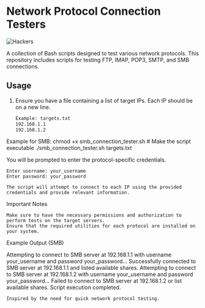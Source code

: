# Network Protocol Connection Testers

![Hackers](https://img.shields.io/badge/For%20Hackers-%E2%9A%A1%EF%B8%8F-black.svg)

A collection of Bash scripts designed to test various network protocols. This repository includes scripts for testing FTP, IMAP, POP3, SMTP, and SMB connections.

## Usage

1. Ensure you have a file containing a list of target IPs. Each IP should be on a new line.

   ```bash
   Example: targets.txt
   192.168.1.1
   192.168.1.2

Example for SMB:
chmod +x smb_connection_tester.sh  # Make the script executable
./smb_connection_tester.sh targets.txt

You will be prompted to enter the protocol-specific credentials.

    Enter username: your_username
    Enter password: your_password

    The script will attempt to connect to each IP using the provided credentials and provide relevant information.

Important Notes

    Make sure to have the necessary permissions and authorization to perform tests on the target servers.
    Ensure that the required utilities for each protocol are installed on your system.

Example Output (SMB)

Attempting to connect to SMB server at 192.168.1.1 with username your_username and password your_password...
Successfully connected to SMB server at 192.168.1.1 and listed available shares.
Attempting to connect to SMB server at 192.168.1.2 with username your_username and password your_password...
Failed to connect to SMB server at 192.168.1.2 or list available shares.
Script execution completed.

    Inspired by the need for quick network protocol testing.
